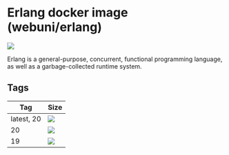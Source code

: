 Erlang docker image (webuni/erlang)
===================================

![](https://upload.wikimedia.org/wikipedia/commons/thumb/0/04/Erlang_logo.svg/100px-Erlang_logo.svg.png)

Erlang is a general-purpose, concurrent, functional programming language, as well as a garbage-collected runtime system.

Tags
----

 Tag        | Size
 ---------- | ----
 latest, 20 | [![](https://images.microbadger.com/badges/image/webuni/erlang.svg)](https://microbadger.com/images/webuni/erlang)
 20         | [![](https://images.microbadger.com/badges/image/webuni/erlang:20.svg)](https://microbadger.com/images/webuni/erlang:20)
 19         | [![](https://images.microbadger.com/badges/image/webuni/erlang:19.svg)](https://microbadger.com/images/webuni/erlang:19)
